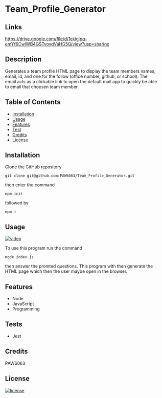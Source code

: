# Team_Profile_Generator

## Links

https://drive.google.com/file/d/1ekigjpq-emYf6CwlWB4GSTvoydVaHG5Q/view?usp=sharing

## Description
Generates a team profile HTML page to display the team members names, email, id, and one for the follow (office number, github, or school).
The email acts as a clickable link to open the default mail app to quickly be able to email that choosen team member.

## Table of Contents
- [Installation](#installation)
- [Usage](#usage)
- [Features](#features)
- [Test](#tests)
- [Credits](#credits)
- [License](#license)

## Installation
Clone the GitHub repository 
```
git clone git@github.com:PAW6063/Team_Profile_Generator.git
```
then enter the command 
```
npm init
```
 followed by
 ```
 npm i
 ```

## Usage
[![video](https://img.shields.io/badge/video-How%20to%20Use-orange)](https://drive.google.com/file/d/1ekigjpq-emYf6CwlWB4GSTvoydVaHG5Q/view?usp=sharing)


To use this program run the command 
```
node index.js
```
then answer the promted questions. This program with then generate the HTML page which then the user maybe open in the browser.

## Features
- Node
- JavaScript
- Programming


## Tests
- Jest

## Credits
PAW6063

## License
[![license](https://img.shields.io/badge/license-MIT%20License-brightgreen)](https://choosealicense.com/licenses/mit/)
